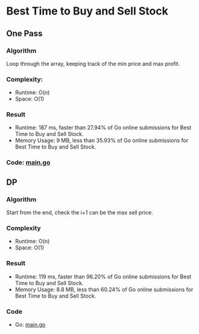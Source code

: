 # Best Time to Buy and Sell Stock


## One Pass

### Algorithm

Loop through the array, keeping track of the min price and max profit.

### Complexity:

- Runtime: O(n)
- Space: O(1)

### Result

- Runtime: 187 ms, faster than 27.94% of Go online submissions for Best Time to Buy and Sell Stock.
- Memory Usage: 9 MB, less than 35.93% of Go online submissions for Best Time to Buy and Sell Stock.

### Code: [main.go](#maingo)


## DP


### Algorithm

Start from the end, check the i+1 can be the max sell price.

### Complexity

- Runtime: O(n)
- Space: O(1)

### Result

- Runtime: 119 ms, faster than 96.20% of Go online submissions for Best Time to Buy and Sell Stock.
- Memory Usage: 8.8 MB, less than 60.24% of Go online submissions for Best Time to Buy and Sell Stock.

### Code

- Go: [main.go](#maingo)